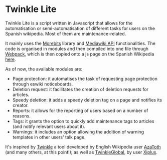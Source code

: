 # Twinkle Lite
Twinkle Lite is a script written in Javascript that allows for the automatisation or semi-automatisation of different tasks for users on the Spanish wikipedia. Most of them are maintenance-related.

It mainly uses the [Morebits](https://github.com/wikimedia-gadgets/twinkle/wiki/morebits) library and [Mediawiki API](https://www.mediawiki.org/wiki/API:Main_page) functionalities. The code is organised in modules and then compiled into one file through [Webpack](https://webpack.js.org/), which is then copied onto a js page on the Spanish Wikipedia [here](https://es.wikipedia.org/wiki/Usuario:Nacaru/twinkle-lite.js).

As of now, the available modules are:
* Page protection: it automatises the task of requesting page protection through eswiki noticeboards.
* Deletion request: it facilitates the creation of deletion requests for articles.
* Speedy deletion: it adds a speedy deletion tag on a page and notifies its creator.
* Reports: it allows for the reporting of users based on a number of reasons.
* Tags: it grants the option to quickly add maintenance tags to articles (and notify relevant users about it).
* Warnings: it includes an option allowing the addition of warning templates in other users' talk page. 

It's inspired by [Twinkle](https://github.com/wikimedia-gadgets/twinkle/) a tool developed by English Wikipedia user [AzaToth](https://en.wikipedia.org/wiki/User:AzaToth) (and many others, at this point!); as well as [TwinkleGlobal](https://github.com/Xi-Plus/twinkle-global), by user [Xiplus](https://meta.wikimedia.org/wiki/User:Xiplus).

